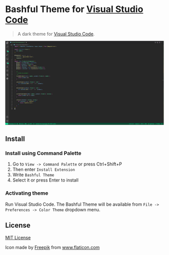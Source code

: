 # Bashful Theme for [Visual Studio Code](http://code.visualstudio.com)

> A dark theme for [Visual Studio Code](http://code.visualstudio.com).

![Screenshot](https://raw.githubusercontent.com/DonnachaHeff/bashful/main/screenshot.PNG)

## Install

### Install using Command Palette

1. Go to ` View -> Command Palette ` or press Ctrl+Shift+P
1. Then enter ` Install Extension `
1. Write ` Bashful Theme `
1. Select it or press Enter to install

### Activating theme

Run Visual Studio Code. The Bashful Theme will be available from ` File -> Preferences -> Color Theme ` dropdown menu.

## License

[MIT License](./LICENSE)

Icon made by [Freepik](https://www.flaticon.com/authors/freepik) from www.flaticon.com
